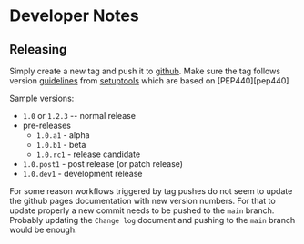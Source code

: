 # Developer Notes


## Releasing

Simply create a new tag and push it to [github][gh].  Make sure the tag follows
version [guidelines][vg] from [setuptools][st] which are based on [PEP440][pep440]

Sample versions:

- `1.0` or `1.2.3` -- normal release
- pre-releases
  - `1.0.a1` - alpha
  - `1.0.b1` - beta
  - `1.0.rc1` - release candidate
- `1.0.post1` - post release (or patch release)
- `1.0.dev1` - development release

For some reason workflows triggered by tag pushes do not seem to update
the github pages documentation with new version numbers.  For that to
update properly a new commit needs to be pushed to the `main` branch.
Probably updating the `Change log` document and pushing to the `main`
branch would be enough.

  [gh]: https://github.com
  [vg]: https://setuptools.pypa.io/en/latest/userguide/distribution.html
  [st]: https://github.com/pypa/setuptools
  [plp440]: https://peps.python.org/pep-0440/
  
